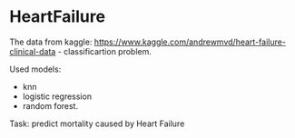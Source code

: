 # HeartFailure
The data from kaggle: https://www.kaggle.com/andrewmvd/heart-failure-clinical-data - classificartion problem.

Used models: 
- knn 
- logistic regression
- random forest.

Task: predict mortality caused by Heart Failure
